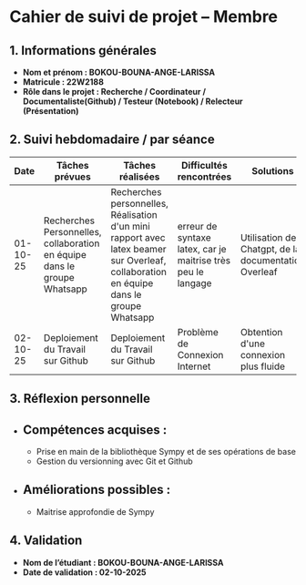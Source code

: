 # Cahier de suivi de projet – Membre

## 1. Informations générales

* **Nom et prénom : BOKOU-BOUNA-ANGE-LARISSA**
* **Matricule : 22W2188**
* **Rôle dans le projet : Recherche / Coordinateur / Documentaliste(Github) / Testeur (Notebook) / Relecteur (Présentation)**

## 2. Suivi hebdomadaire / par séance

| Date | Tâches prévues | Tâches réalisées | Difficultés rencontrées | Solutions  |
| ---- | -------------- | ---------------- | ----------------------- | ----------------------------- |
|  01-10-25    | Recherches Personnelles, collaboration en équipe dans le groupe Whatsapp                |   Recherches personnelles, Réalisation d'un mini rapport avec latex beamer sur Overleaf, collaboration en équipe dans le groupe Whatsapp              |    erreur de syntaxe latex, car je maitrise très peu le langage                    |    Utilisation de Chatgpt, de la documentation Overleaf                          |
|  02-10-25    | Deploiement du Travail sur Github               |  Deploiement du Travail sur Github               |   Problème de Connexion Internet                       |  Obtention d'une connexion plus fluide                           |

## 3. Réflexion personnelle

* ## Compétences acquises :

  * Prise en main de la bibliothèque Sympy et de ses opérations de base
  * Gestion du versionning avec Git et Github
* ## Améliorations possibles :

  * Maitrise approfondie de Sympy

## 4. Validation

* **Nom de l’étudiant : BOKOU-BOUNA-ANGE-LARISSA**
* **Date de validation : 02-10-2025**
